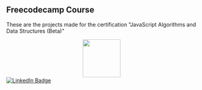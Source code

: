 <h2>Freecodecamp Course</h2>
<p>These are the projects made for the certification "JavaScript Algorithms and Data Structures (Beta)"</p>
<div id="header" align="center">
  <img src="https://media.giphy.com/media/M9gbBd9nbDrOTu1Mqx/giphy.gif" width="100"/>
</div>
<div id="badges">
  <a href="https://www.linkedin.com/in/matteo-carioti/">
    <img src="https://img.shields.io/badge/LinkedIn-blue?style=for-the-badge&logo=linkedin&logoColor=white" alt="LinkedIn Badge"/>
  </a>

